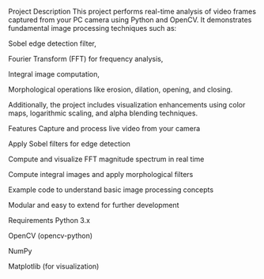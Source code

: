 Project Description
This project performs real-time analysis of video frames captured from your PC camera using Python and OpenCV. It demonstrates fundamental image processing techniques such as:

Sobel edge detection filter,

Fourier Transform (FFT) for frequency analysis,

Integral image computation,

Morphological operations like erosion, dilation, opening, and closing.

Additionally, the project includes visualization enhancements using color maps, logarithmic scaling, and alpha blending techniques.

Features
Capture and process live video from your camera

Apply Sobel filters for edge detection

Compute and visualize FFT magnitude spectrum in real time

Compute integral images and apply morphological filters

Example code to understand basic image processing concepts

Modular and easy to extend for further development

Requirements
Python 3.x

OpenCV (opencv-python)

NumPy

Matplotlib (for visualization)
